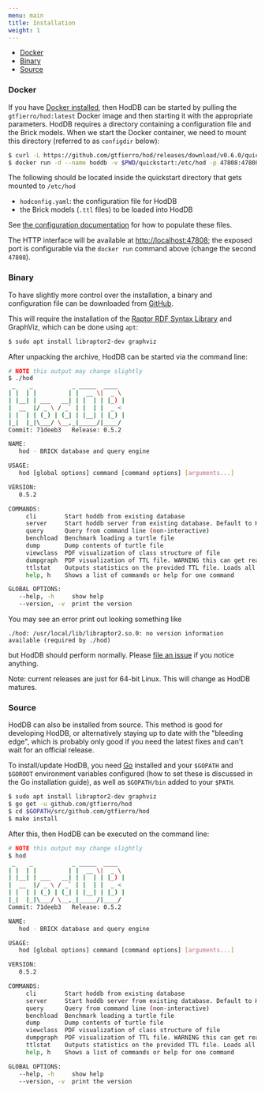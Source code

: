 ```yaml
---
menu: main
title: Installation
weight: 1
---
```


- [Docker](#docker)
- [Binary](#binary)
- [Source](#source)

<a name="docker"></a>
### Docker

If you have [Docker installed](https://docs.docker.com/engine/installation/), then HodDB can be started by pulling the `gtfierro/hod:latest` Docker image and then starting it with the appropriate parameters.
HodDB requires a directory containing a configuration file and the Brick models. When we start the Docker container, we need to mount this directory (referred to as `configdir` below):

```bash
$ curl -L https://github.com/gtfierro/hod/releases/download/v0.6.0/quickstart.tar.gz | tar xzv
$ docker run -d --name hoddb -v $PWD/quickstart:/etc/hod -p 47808:47808 gtfierro/hoddb
```

The following should be located inside the quickstart directory that gets mounted to `/etc/hod`

- `hodconfig.yaml`: the configuration file for HodDB
- the Brick models (`.ttl` files) to be loaded into HodDB

See [the configuration documentation](/configuration) for how to populate these files.


The HTTP interface will be available at [http://localhost:47808](http://localhost:47808); the exposed port is configurable via the `docker run` command above (change the second `47808`).


<a name="binary"></a>
### Binary

To have slightly more control over the installation, a binary and configuration file can be downloaded from [GitHub](https://github.com/gtfierro/hod/releases/latest).

This will require the installation of the [Raptor RDF Syntax Library](http://librdf.org/raptor/) and GraphViz, which can be done using `apt`:

```bash
$ sudo apt install libraptor2-dev graphviz
```

After unpacking the archive, HodDB can be started via the command line:

```bash
# NOTE this output may change slightly
$ ./hod
 _    _           _ _____  ____ 
| |  | |         | |  __ \|  _ \  
| |__| | ___   __| | |  | | |_) | 
|  __  |/ _ \ / _` | |  | |  _ <  
| |  | | (_) | (_| | |__| | |_) | 
|_|  |_|\___/ \__,_|_____/|____/  
Commit: 71deeb3   Release: 0.5.2

NAME:
   hod - BRICK database and query engine

USAGE:
   hod [global options] command [command options] [arguments...]

VERSION:
   0.5.2

COMMANDS:
     cli        Start hoddb from existing database
     server     Start hoddb server from existing database. Default to HTTP server only, but can do both that and BOSSWAVE
     query      Query from command line (non-interactive)
     benchload  Benchmark loading a turtle file
     dump       Dump contents of turtle file
     viewclass  PDF visualization of class structure of file
     dumpgraph  PDF visualization of TTL file. WARNING this can get really big
     ttlstat    Outputs statistics on the provided TTL file. Loads all file provided as arguments
     help, h    Shows a list of commands or help for one command

GLOBAL OPTIONS:
   --help, -h     show help
   --version, -v  print the version
```

You may see an error print out looking something like

```
./hod: /usr/local/lib/libraptor2.so.0: no version information available (required by ./hod)
```

but HodDB should perform normally. Please [file an issue](https://github.com/gtfierro/hod/issues) if you notice anything.

Note: current releases are just for 64-bit Linux. This will change as HodDB matures.

<a name="source"></a>
### Source

HodDB can also be installed from source. This method is good for developing HodDB, or alternatively staying up to date with the "bleeding edge", which is probably only good if you need the latest fixes and can't wait for an official release.

To install/update HodDB, you need [Go](https://golang.org/doc/install) installed and your `$GOPATH` and `$GOROOT` environment variables configured (how to set these is discussed in the Go installation guide), as well as `$GOPATH/bin` added to your `$PATH`.

```bash
$ sudo apt install libraptor2-dev graphviz
$ go get -u github.com/gtfierro/hod
$ cd $GOPATH/src/github.com/gtfierro/hod
$ make install
```

After this, then HodDB can be executed on the command line:

```bash
# NOTE this output may change slightly
$ hod
 _    _           _ _____  ____ 
| |  | |         | |  __ \|  _ \  
| |__| | ___   __| | |  | | |_) | 
|  __  |/ _ \ / _` | |  | |  _ <  
| |  | | (_) | (_| | |__| | |_) | 
|_|  |_|\___/ \__,_|_____/|____/  
Commit: 71deeb3   Release: 0.5.2

NAME:
   hod - BRICK database and query engine

USAGE:
   hod [global options] command [command options] [arguments...]

VERSION:
   0.5.2

COMMANDS:
     cli        Start hoddb from existing database
     server     Start hoddb server from existing database. Default to HTTP server only, but can do both that and BOSSWAVE
     query      Query from command line (non-interactive)
     benchload  Benchmark loading a turtle file
     dump       Dump contents of turtle file
     viewclass  PDF visualization of class structure of file
     dumpgraph  PDF visualization of TTL file. WARNING this can get really big
     ttlstat    Outputs statistics on the provided TTL file. Loads all file provided as arguments
     help, h    Shows a list of commands or help for one command

GLOBAL OPTIONS:
   --help, -h     show help
   --version, -v  print the version
```

